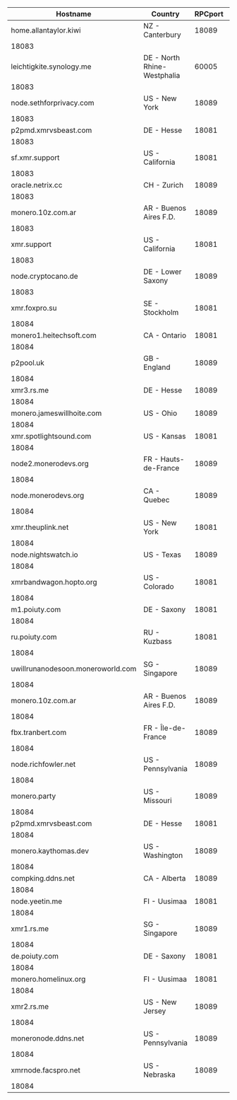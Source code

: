 Hostname | Country | RPCport | P2Pport
--- | --- | --- | ---
home.allantaylor.kiwi | NZ - Canterbury | 18089
 | 18083
leichtigkite.synology.me | DE - North Rhine-Westphalia | 60005
 | 18083
node.sethforprivacy.com | US - New York | 18089
 | 18083
p2pmd.xmrvsbeast.com | DE - Hesse | 18081
 | 18083
sf.xmr.support | US - California | 18081
 | 18083
oracle.netrix.cc | CH - Zurich | 18089
 | 18083
monero.10z.com.ar | AR - Buenos Aires F.D. | 18089
 | 18083
xmr.support | US - California | 18081
 | 18083
node.cryptocano.de | DE - Lower Saxony | 18089
 | 18083
xmr.foxpro.su | SE - Stockholm | 18081
 | 18084
monero1.heitechsoft.com | CA - Ontario | 18081
 | 18084
p2pool.uk | GB - England | 18089
 | 18084
xmr3.rs.me | DE - Hesse | 18089
 | 18084
monero.jameswillhoite.com | US - Ohio | 18089
 | 18084
xmr.spotlightsound.com | US - Kansas | 18081
 | 18084
node2.monerodevs.org | FR - Hauts-de-France | 18089
 | 18084
node.monerodevs.org | CA - Quebec | 18089
 | 18084
xmr.theuplink.net | US - New York | 18081
 | 18084
node.nightswatch.io | US - Texas | 18089
 | 18084
xmrbandwagon.hopto.org | US - Colorado | 18081
 | 18084
m1.poiuty.com | DE - Saxony | 18081
 | 18084
ru.poiuty.com | RU - Kuzbass | 18081
 | 18084
uwillrunanodesoon.moneroworld.com | SG - Singapore | 18089
 | 18084
monero.10z.com.ar | AR - Buenos Aires F.D. | 18089
 | 18084
fbx.tranbert.com | FR - Île-de-France | 18089
 | 18084
node.richfowler.net | US - Pennsylvania | 18089
 | 18084
monero.party | US - Missouri | 18089
 | 18084
p2pmd.xmrvsbeast.com | DE - Hesse | 18081
 | 18084
monero.kaythomas.dev | US - Washington | 18089
 | 18084
compking.ddns.net | CA - Alberta | 18089
 | 18084
node.yeetin.me | FI - Uusimaa | 18081
 | 18084
xmr1.rs.me | SG - Singapore | 18089
 | 18084
de.poiuty.com | DE - Saxony | 18081
 | 18084
monero.homelinux.org | FI - Uusimaa | 18081
 | 18084
xmr2.rs.me | US - New Jersey | 18089
 | 18084
moneronode.ddns.net | US - Pennsylvania | 18089
 | 18084
xmrnode.facspro.net | US - Nebraska | 18089
 | 18084
